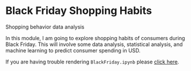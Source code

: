 # Black Friday Shopping Habits

Shopping behavior data analysis


In this module, I am going to explore shopping habits of consumers during Black Friday. This will involve some data analysis, statistical analysis, and machine learning to predict consumer spending in USD.

If you are having trouble rendering `BlackFriday.ipynb` please [click here](https://nbviewer.jupyter.org/github/techshot25/BlackFriday/blob/master/BlackFriday.ipynb).
